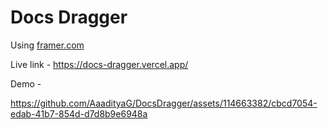 # Docs Dragger 
Using [framer.com](https://www.framer.com/)

Live link - https://docs-dragger.vercel.app/

Demo - 



https://github.com/AaadityaG/DocsDragger/assets/114663382/cbcd7054-edab-41b7-854d-d7d8b9e6948a

